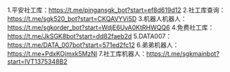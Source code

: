 # 
1.平安社工库：https://t.me/pingansgk_bot?start=ef8d619d12
2.社工库查询：https://t.me/sgk520_bot?start=CKQAVYVi5D
3.机器人机器人：https://t.me/sgkorder_bot?start=WdjE6UyA0KtRHWQQ6
4.免费社工库：https://t.me/JkSGK8bot?start=dd82faeb2d
5.DATA007：https://t.me/DATA_007bot?start=571ed2fc12
6.弟弟机器人：https://t.me+PdxKOjmxk5MzNl
7.社工库机器人：https://t.me/sgkmainbot?start=IVT1375348B2
